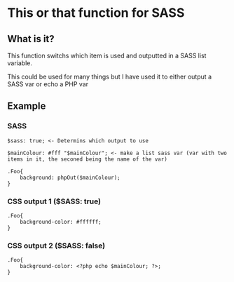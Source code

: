 # This or that function for SASS

## What is it?

This function switchs which item is used and outputted in a SASS list variable.

This could be used for many things but I have used it to either output a SASS var or echo a PHP var

## Example

### SASS

	$sass: true; <- Determins which output to use

	$mainColour: #fff "$mainColour"; <- make a list sass var (var with two items in it, the seconed being the name of the var)

	.Foo{
		background: phpOut($mainColour);
	}

### CSS output 1 ($SASS: true)
	.Foo{
		background-color: #ffffff;
	}

### CSS output 2 ($SASS: false)
	.Foo{
		background-color: <?php echo $mainColour; ?>;
	}


